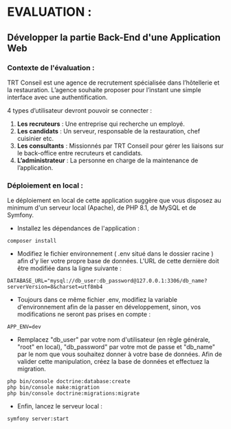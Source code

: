 # EVALUATION :
## Développer la partie Back-End d'une Application Web


### Contexte de l'évaluation :
TRT Conseil est une agence de recrutement spécialisée dans l’hôtellerie et la restauration.
L’agence souhaite proposer pour l’instant une simple interface avec une authentification.

4 types d’utilisateur devront pouvoir se connecter :

 1. **Les recruteurs** : Une entreprise qui recherche un employé.
 2. **Les candidats** : Un serveur, responsable de la restauration, chef cuisinier etc.
 3. **Les consultants** : Missionnés par TRT Conseil pour gérer les liaisons sur le back-office entre
recruteurs et candidats.
 4. **L’administrateur** : La personne en charge de la maintenance de l’application.

### Déploiement en local :
Le déploiement en local de cette application suggère que vous disposez au minimum d'un serveur local (Apache), de PHP 8.1, de MySQL et de Symfony.



 - Installez les dépendances de l'application :
```
composer install
```
 - Modifiez le fichier environnement ( .env situé dans le dossier racine ) afin d'y lier votre propre base de données. L'URL de cette dernière doit être modifiée dans la ligne suivante :
 ```
DATABASE_URL="mysql://db_user:db_password@127.0.0.1:3306/db_name?serverVersion=8&charset=utf8mb4
```
 - Toujours dans ce même fichier .env, modifiez la variable d'environnement afin de la passer en développement, sinon, vos modifications ne seront pas prises en compte :
```
APP_ENV=dev
```
 - Remplacez "db_user" par votre nom d'utilisateur (en règle générale, "root" en local), "db_password" par votre mot de passe et "db_name" par le nom que vous souhaitez donner à votre base de données. Afin de valider cette manipulation, créez la base de données et effectuez la migration.
```
php bin/console doctrine:database:create
php bin/console make:migration
php bin/console doctrine:migrations:migrate
```
 - Enfin, lancez le serveur local :
```
symfony server:start
```
